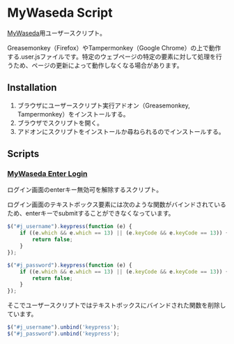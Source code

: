 # MyWaseda Script

[MyWaseda](https://my.waseda.jp/)用ユーザースクリプト。

Greasemonkey（Firefox）やTampermonkey（Google Chrome）の上で動作する.user.jsファイルです。特定のウェブページの特定の要素に対して処理を行うため、ページの更新によって動作しなくなる場合があります。

## Installation

1. ブラウザにユーザースクリプト実行アドオン（Greasemonkey, Tampermonkey）をインストールする。
2. ブラウザでスクリプトを開く。
3. アドオンにスクリプトをインストールか尋ねられるのでインストールする。

## Scripts

### [MyWaseda Enter Login](https://rdrgn.github.io/mywaseda-script/mywaseda-enter-login.user.js)

ログイン画面のenterキー無効可を解除するスクリプト。

ログイン画面のテキストボックス要素には次のような関数がバインドされているため、enterキーでsubmitすることができなくなっています。

```js
$("#j_username").keypress(function (e) {
	if ((e.which && e.which == 13) || (e.keyCode && e.keyCode == 13)) {
		return false;
	}
});

$("#j_password").keypress(function (e) {
	if ((e.which && e.which == 13) || (e.keyCode && e.keyCode == 13)) {
		return false;
	}
});
```

そこでユーザースクリプトではテキストボックスにバインドされた関数を削除しています。

```js
$("#j_username").unbind('keypress');
$("#j_password").unbind('keypress');
```
